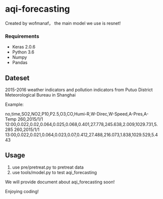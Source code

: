 # aqi-forecasting
Created by wofmanaf， the main model we use is resnet!

### Requirements
* Keras 2.0.6
* Python 3.6
* Numpy 
* Pandas 

## Dateset
2015-2016 weather indicators and pollution indicators from Putuo District
Meteorological Bureau in Shanghai

Example:


no,time,SO2,NO2,P10,P2.5,O3,CO,Humi-R,W-Direc,W-Speed,A-Pres,A-Temp
260,2015/1/1 12:00,0.022,0.02,0.064,0.025,0.068,0.401,27.778,245.638,2.009,1029.731,5.285
260,2015/1/1 13:00,0.022,0.021,0.064,0.023,0.07,0.412,27.488,216.073,1.838,1029.529,5.443

## Usage
1. use pre/pretreat.py to pretreat data 
2. use tools/model.py to test aqi_forecasting

We will provide document about aqi_forecasting soon!

Enjoying coding!

